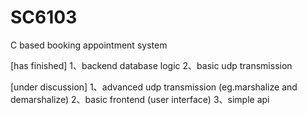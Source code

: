 # SC6103
C based booking appointment system

[has finished]
1、backend database logic
2、basic udp transmission

[under discussion]
1、advanced udp transmission (eg.marshalize and demarshalize)
2、basic frontend (user interface)
3、simple api
